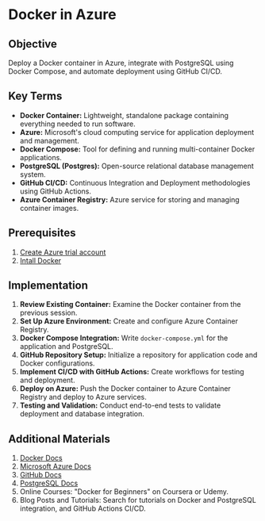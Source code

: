 # Docker in Azure

## Objective
Deploy a Docker container in Azure, integrate with PostgreSQL using Docker Compose, and automate deployment using GitHub CI/CD.

## Key Terms
- **Docker Container:** Lightweight, standalone package containing everything needed to run software.
- **Azure:** Microsoft's cloud computing service for application deployment and management.
- **Docker Compose:** Tool for defining and running multi-container Docker applications.
- **PostgreSQL (Postgres):** Open-source relational database management system.
- **GitHub CI/CD:** Continuous Integration and Deployment methodologies using GitHub Actions.
- **Azure Container Registry:** Azure service for storing and managing container images.

## Prerequisites
1. [Create Azure trial account](https://azure.microsoft.com/en-ca/free/search/?ef_id=_k_Cj0KCQiAj_CrBhD-ARIsAIiMxT_Ya2hhLmqz8eN_H298Of5m5zNqPnwI3d2CjsOJrj3NtY5GdvyJO6MaAo1REALw_wcB_k_&OCID=AIDcmmqz3gd78m_SEM__k_Cj0KCQiAj_CrBhD-ARIsAIiMxT_Ya2hhLmqz8eN_H298Of5m5zNqPnwI3d2CjsOJrj3NtY5GdvyJO6MaAo1REALw_wcB_k_&gad_source=1&gclid=Cj0KCQiAj_CrBhD-ARIsAIiMxT_Ya2hhLmqz8eN_H298Of5m5zNqPnwI3d2CjsOJrj3NtY5GdvyJO6MaAo1REALw_wcB)
2. [Intall Docker](https://docs.docker.com/get-docker/)

## Implementation
1. **Review Existing Container:** Examine the Docker container from the previous session.
2. **Set Up Azure Environment:** Create and configure Azure Container Registry.
3. **Docker Compose Integration:** Write `docker-compose.yml` for the application and PostgreSQL.
4. **GitHub Repository Setup:** Initialize a repository for application code and Docker configurations.
5. **Implement CI/CD with GitHub Actions:** Create workflows for testing and deployment.
6. **Deploy on Azure:** Push the Docker container to Azure Container Registry and deploy to Azure services.
7. **Testing and Validation:** Conduct end-to-end tests to validate deployment and database integration.

## Additional Materials
1. [Docker Docs](https://docs.docker.com/)
2. [Microsoft Azure Docs](https://docs.microsoft.com/en-us/azure/container-service/)
3. [GitHub Docs](https://docs.github.com/en/actions)
4. [PostgreSQL Docs](https://www.postgresql.org/docs/)
5. Online Courses: "Docker for Beginners" on Coursera or Udemy.
6. Blog Posts and Tutorials: Search for tutorials on Docker and PostgreSQL integration, and GitHub Actions CI/CD.
